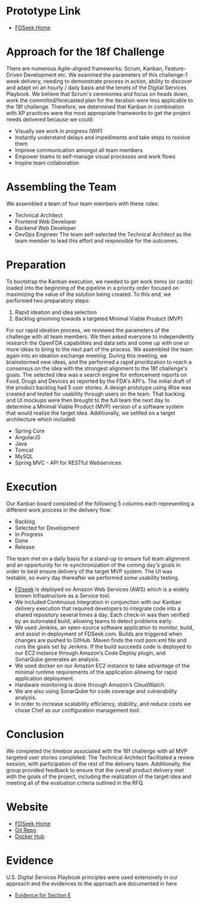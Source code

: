 # Prototype Link
- [FDSeek Home]
# Approach for the 18f Challenge
There are numerous Agile-aligned frameworks: Scrum, Kanban, Feature-Driven Development etc. We examined the parameters of this challenge-1 week delivery, needing to demonstrate process in action, ability to discover and adapt on an hourly / daily basis and the tenets of the Digital Services Playbook. We believe that Scrum's ceremonies and focus on heads down, work the committed/forecasted plan for the iteration were less applicable to the 18f challenge. Therefore, we determined that Kanban in combination with XP practices were the most appropriate frameworks to get the project needs delivered because we could: 
 - Visually see work in progress (WIP)
 - Instantly understand delays and impediments and take steps to resolve them  
 - Improve communication amongst all team members
 - Empower teams to self-manage visual processes and work flows 
 - Inspire team collaboration
# Assembling the Team
We assembled a team of four team members with these roles:
- Technical Architect
- Frontend Web Developer 
- Backend Web Developer
- DevOps Engineer
The team self-selected the Technical Architect as the team member to lead this effort and responsible for the outcomes.
# Preparation
To bootstrap the Kanban execution, we needed to get work items (or cards) loaded into the beginning of the pipeline in a priority order focused on maximizing the value of the solution being created. To this end, we performed two preparatory steps:
1.	Rapid ideation and idea selection
2.	Backlog grooming towards a targeted Minimal Viable Product (MVP)

For our rapid ideation process, we reviewed the parameters of the challenge with all team members. We then asked everyone to independently research the OpenFDA capabilities and data sets and come up with one or more ideas to bring to the next part of the process. We assembled the team again into an ideation exchange meeting. During this meeting, we brainstormed new ideas, and the performed a rapid prioritization to reach a consensus on the idea with the strongest alignment to the 18f challenge's goals. The selected idea was a search engine for enforcement reports on Food, Drugs and Devices as reported by the FDA's API's.
The initial draft of the product backlog had 5 user stories.  A design prototype using iRise was created and tested for usability through users on the team. That backlog and UI mockups were then brought to the full team the next day to determine a Minimal Viable Product (MVP) version of a software system that would realize the target idea.
Additionally, we settled on a target architecture which included: 
- Spring Core
- AngularJS
- Java
- Tomcat
- MySQL
- Spring MVC - API for RESTful Webservices

# Execution
Our Kanban board consisted of the following 5 columns each representing a different work process in the delivery flow:
- Backlog
- Selected for Development
- In Progress
- Done
- Release

The team met on a daily basis for a stand-up to ensure full team alignment and an opportunity for re-synchronization of the coming day's goals in order to best ensure delivery of the target MVP system. 
The UI was testable, so every day thereafter we  performed some usability testing.
- [FDseek] is deployed on Amazon Web Services (AWS) which is a widely known Infrastructure as a Service tool. 
- We included Continuous Integration in conjunction with our Kanban delivery execution that required developers to integrate code into a shared repository several times a day. Each check-in was then verified by an automated build, allowing teams to detect problems early.
- We used Jenkins, an open-source software application to monitor, build, and assist in deployment of FDSeek.com. Builds are triggered when changes are pushed to GitHub. Maven finds the root pom.xml file and runs the goals set by Jenkins. If the build succeeds code is deployed to our EC2 instance through Amazon’s Code Deploy plugin, and SonarQube generates an analysis. 
- We used docker on our Amazon EC2 instance to take advantage of the minimal runtime requirements of the application allowing for rapid application deployment. 
- Hardware monitoring is done through Amazon’s CloudWatch. 
- We are also using SonarQube for code coverage and vulnerability analysis. 
- In order to increase scalability efficiency, stability, and reduce costs we chose Chef as our configuration management tool. 

# Conclusion
We completed the timebox associated with the 18f challenge with all MVP targeted user stories completed. The Technical Architect facilitated a review session, with participation of the rest of the delivery team. Additionally, the group provided feedback to ensure that the overall product delivery met with the goals of the project, including the realization of the target idea and meeting all of the evaluation criteria outlined in the RFQ.
# Website
- [FDSeek Home]
- [Git Repo] 
- [Docker Hub]

# Evidence
U.S. Digital Services Playbook principles were used extensively in our approach and the evidences to the approach are documented in here
- [Evidence for Section E]

[fdseek]:http://fdseek.com
[FDSeek Home]:(http://fdseek.com)
[Git Repo]:https://github.com/RigilCorp/RIGIL-18F-Pool2
[Evidence for Section E]:https://github.com/RigilCorp/RIGIL-18F-Pool2/tree/master/documents/evidence
[Docker Hub]:https://registry.hub.docker.com/u/agiletrailblazers/pool2-18f/


